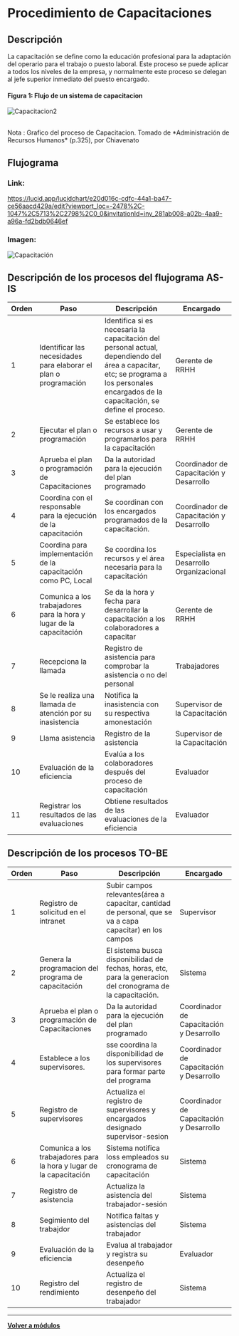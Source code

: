 # Procedimiento de Capacitaciones
## Descripción

La capacitación se define como la educación profesional para la adaptación del operario para el trabajo o puesto laboral. Este proceso se puede aplicar a todos los niveles de la empresa, y normalmente este proceso se delegan al jefe superior inmediato del puesto encargado. 

#### Figura 1: Flujo de un sistema de capacitacion 
![Capacitacion2](https://github.com/EdisonLoky29/Grupo-2-DBD-24-1-/assets/164259064/2abcdbb2-2cd4-4d64-89c4-ce81a7e6fca5)

 <br>
Nota : Grafico del proceso de Capacitacion. Tomado de  *Administración de Recursos Humanos* (p.325), por Chiavenato 

## Flujograma
### Link: 

https://lucid.app/lucidchart/e20d016c-cdfc-44a1-ba47-ce56aacd429a/edit?viewport_loc=-2478%2C-1047%2C5713%2C2798%2C0_0&invitationId=inv_281ab008-a02b-4aa9-a96a-fd2bdb0646ef

### Imagen:

![Capacitación ](Capacitaciones.png)


## Descripción de los procesos del flujograma AS-IS
| Orden | Paso                                                                | Descripción                                                                                                                                                                              | Encargado                                 |
| ----- | ------------------------------------------------------------------- | ---------------------------------------------------------------------------------------------------------------------------------------------------------------------------------------- | ----------------------------------------- |
| 1     | Identificar las necesidades para elaborar el plan o programación    | Identifica si es necesaria la capacitación del personal actual, dependiendo del área a capacitar, etc; se programa a los personales encargados de la capacitación, se define el proceso. | Gerente de RRHH                           |
| 2     | Ejecutar el plan o programación                                     | Se establece los recursos a usar y programarlos para la capacitación                                                                                                                     | Gerente de RRHH                           |
| 3     | Aprueba el plan o programación de Capacitaciones                    | Da la autoridad para la ejecución del plan programado                                                                                                                                    | Coordinador de Capacitación y Desarrollo  |
| 4     | Coordina con el responsable para la ejecución de la capacitación    | Se coordinan con los encargados programados de la capacitación.                                                                                                                          | Coordinador de Capacitación y Desarrollo  |
| 5     | Coordina para implementación de la capacitación como PC, Local      | Se coordina los recursos y el área necesaria para la capacitación                                                                                                                        | Especialista en Desarrollo Organizacional |
| 6     | Comunica a los trabajadores para la hora y lugar de la capacitación | Se da la hora y fecha para desarrollar la capacitación a los colaboradores a capacitar                                                                                                   | Gerente de RRHH                           |
| 7     | Recepciona la llamada                                               | Registro de asistencia para comprobar la asistencia o no del personal                                                                                                                    | Trabajadores                              |
| 8     | Se le realiza una llamada de atención por su inasistencia           | Notifica la inasistencia con su respectiva amonestación                                                                                                                                  | Supervisor de la Capacitación             |
| 9     | Llama asistencia                                                    | Registro de la asistencia                                                                                                                                                                | Supervisor de la Capacitación             |
| 10    | Evaluación de la eficiencia                                         | Evalúa a los colaboradores después del proceso de capacitación                                                                                                                           | Evaluador                                 |
| 11    | Registrar los resultados de las evaluaciones                        | Obtiene resultados de las evaluaciones de la eficiencia                                                                                                                                  | Evaluador                                 |
## Descripción de los procesos TO-BE
| Orden | Paso                                                                | Descripción                                                                                                  | Encargado                                |
| ----- | ------------------------------------------------------------------- | ------------------------------------------------------------------------------------------------------------ | ---------------------------------------- |
| 1     | Registro de solicitud en el intranet                                | Subir campos relevantes(área a capacitar, cantidad de personal, que se va a capa capacitar) en los campos    | Supervisor                               |
| 2     | Genera la programacion del programa de capacitación                 | El sistema busca disponibilidad de fechas, horas, etc, para la generacion del cronograma de la capacitación. | Sistema                                  |
| 3     | Aprueba el plan o programación de Capacitaciones                    | Da la autoridad para la ejecución del plan programado                                                        | Coordinador de Capacitación y Desarrollo |
| 4     | Establece a los supervisores.                                       | sse coordina la disponibilidad de los supervisores para formar parte del programa                            | Coordinador de Capacitación y Desarrollo |
| 5     | Registro de supervisores                                            | Actualiza el registro de supervisores y encargados designado supervisor-sesion                               | Coordinador de Capacitación y Desarrollo |
| 6     | Comunica a los trabajadores para la hora y lugar de la capacitación | Sistema notifica  loss empleados su cronograma de capacitación                                               | Sistema                                  |
| 7     | Registro de asistencia                                              | Actualiza la asistencia del trabajador-sesión                                                                | Sistema                                  |
| 8     | Segimiento del trabajdor                                            | Notifica faltas y asistencias del trabajador                                                                 | Sistema                                  |
| 9     | Evaluación de la eficiencia                                         | Evalua al trabajador y registra su desenpeño                                                                 | Evaluador                                |
| 10    | Registro del rendimiento                                            | Actualiza el registro de desenpeño del trabajador                                                            | Sistema                                  |
---
**[Volver a módulos](../Modulos.md)**
